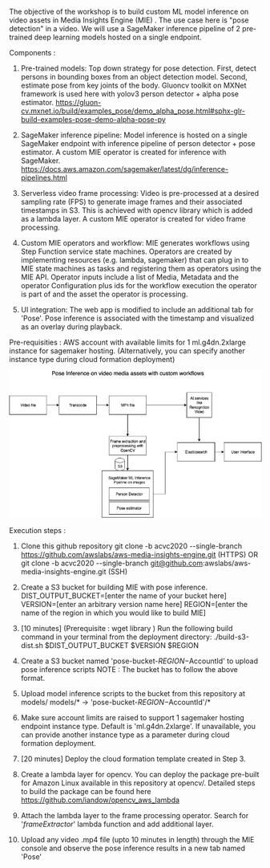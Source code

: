The objective of the workshop is to build custom ML model inference on video assets in Media Insights Engine (MIE) . The use case here is "pose detection" in a video. We will use a SageMaker inference pipeline of 2 pre-trained deep learning models hosted on a single endpoint. 

Components : 
1) Pre-trained models:
   Top down strategy for pose detection. First, detect persons in bounding boxes from an object detection model. Second, estimate pose from key joints of the body. Gluoncv toolkit on MXNet framework is used here with yolov3 person detector + alpha pose estimator.
   https://gluon-cv.mxnet.io/build/examples_pose/demo_alpha_pose.html#sphx-glr-build-examples-pose-demo-alpha-pose-py
   
2) SageMaker inference pipeline:
   Model inference is hosted on a single SageMaker endpoint with inference pipeline of person detector + pose estimator. A custom MIE operator is created for inference with SageMaker.
   https://docs.aws.amazon.com/sagemaker/latest/dg/inference-pipelines.html
   
3) Serverless video frame processing:
   Video is pre-processed at a desired sampling rate (FPS) to generate image frames and their associated timestamps in S3. This  is achieved with opencv library which is added as a lambda layer. A custom MIE operator is created for video frame processing.
   
4) Custom MIE operators and workflow:
MIE generates workflows using Step Function service state machines. Operators are created by implementing resources (e.g. lambda, sagemaker) that can plug in to MIE state machines as tasks and registering them as operators using the MIE API. 
Operator inputs include a list of Media, Metadata and the operator Configuration plus ids for the workflow execution the operator is part of and the asset the operator is processing.

5) UI integration:
  The web app is modified to include an additional tab for 'Pose'. Pose inference is associated with the timestamp and visualized as an overlay during playback. 
  
  Pre-requisities : 
  AWS account with available limits for 1 ml.g4dn.2xlarge instance for sagemaker hosting. (Alternatively, you can specify another instance type during cloud formation deployment) 
  
  ![](doc/images/PoseInference.jpg)
  
 Execution steps : 
 
 1. Clone this github repository 
    git clone -b acvc2020 --single-branch https://github.com/awslabs/aws-media-insights-engine.git (HTTPS) 
                                OR
    git clone -b acvc2020 --single-branch git@github.com:awslabs/aws-media-insights-engine.git (SSH)
 
 2. Create a S3 bucket for building MIE with pose inference. 
     DIST_OUTPUT_BUCKET=[enter the name of your bucket here]
     VERSION=[enter an arbitrary version name here]
     REGION=[enter the name of the region in which you would like to build MIE]
     
 3.  [10 minutes] (Prerequisite : wget library ) 
      Run the following build command in your terminal from the deployment directory:
      ./build-s3-dist.sh $DIST_OUTPUT_BUCKET $VERSION $REGION 

 4. Create a S3 bucket named 'pose-bucket-$REGION-$AccountId' to upload pose inference scripts
     NOTE : The bucket has to follow the above format.
     
  5. Upload model inference scripts to the bucket from this repository at models/
     models/* -> 'pose-bucket-$REGION-$AccountId'/*
     
  6. Make sure account limits are raised to support 1 sagemaker hosting endpoint instance type. Default is    'ml.g4dn.2xlarge'. If unavailable, you can provide another instance type as a parameter during cloud formation deployment. 
  
  7. [20 minutes] Deploy the cloud formation template created in Step 3. 
  
  8. Create a lambda layer for opencv. You can deploy the package pre-built for Amazon Linux available in this repository at opencv/. Detailed steps to build the package can be found here https://github.com/iandow/opencv_aws_lambda
  
  9. Attach the lambda layer to the frame processing operator. Search for '*frameExtractor*' lambda function and add additional layer. 
  
  10. Upload any video .mp4 file (upto 10 minutes in length) through the MIE console and observe the pose inference results in a new tab named 'Pose'
  
  
     
     

     
  



